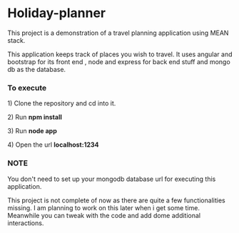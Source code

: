 # Holiday-planner
This project is a demonstration of a travel planning application using MEAN stack.

<p>This application keeps track of places you wish to travel. It uses angular and bootstrap for its front end , node and express for back end stuff and mongo db as the database.</p>
<h3>To execute</h3>

<p>1) Clone the repository and cd into it.</p>
<p>2) Run <b>npm install</b></p>
<p>3) Run <b>node app</b></p>
<p>4) Open the url <b>localhost:1234</b></p>

<h3>NOTE</h3>

<p>You don't need to set up your mongodb database url for executing this application.</p>
<p>This project is not complete of now as there are quite a few functionalities missing. I am planning to work on this later when i get some time. Meanwhile you can tweak with the code and add dome additional interactions.</p>
